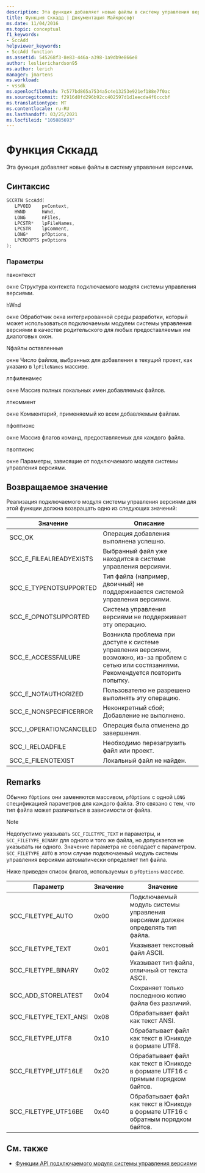 ```yaml
---
description: Эта функция добавляет новые файлы в систему управления версиями.
title: Функция Сккадд | Документация Майкрософт
ms.date: 11/04/2016
ms.topic: conceptual
f1_keywords:
- SccAdd
helpviewer_keywords:
- SccAdd function
ms.assetid: 545268f3-8e83-446a-a398-1a9db9e866e8
author: leslierichardson95
ms.author: lerich
manager: jmartens
ms.workload:
- vssdk
ms.openlocfilehash: 7c577bd865a7534a5c4e13253e921ef188e7f0ac
ms.sourcegitcommit: f2916d8fd296b92cc402597d1d1eecda4f6cccbf
ms.translationtype: MT
ms.contentlocale: ru-RU
ms.lasthandoff: 03/25/2021
ms.locfileid: "105085693"
---
```

# <a name="sccadd-function"></a>Функция Сккадд
Эта функция добавляет новые файлы в систему управления версиями.

## <a name="syntax"></a>Синтаксис

```cpp
SCCRTN SccAdd(
   LPVOID    pvContext,
   HWND      hWnd,
   LONG      nFiles,
   LPCSTR*   lpFileNames,
   LPCSTR    lpComment,
   LONG*     pfOptions,
   LPCMDOPTS pvOptions
);
```

### <a name="parameters"></a>Параметры
 пвконтекст

окне Структура контекста подключаемого модуля системы управления версиями.

 hWnd

окне Обработчик окна интегрированной среды разработки, который может использоваться подключаемым модулем системы управления версиями в качестве родительского для любых предоставляемых им диалоговых окон.

 Nфайлы оставленные

окне Число файлов, выбранных для добавления в текущий проект, как указано в `lpFileNames` массиве.

 лпфиленамес

окне Массив полных локальных имен добавляемых файлов.

 лпкоммент

окне Комментарий, применяемый ко всем добавляемым файлам.

 пфоптионс

окне Массив флагов команд, предоставляемых для каждого файла.

 пвоптионс

окне Параметры, зависящие от подключаемого модуля системы управления версиями.

## <a name="return-value"></a>Возвращаемое значение
 Реализация подключаемого модуля системы управления версиями для этой функции должна возвращать одно из следующих значений:

|Значение|Описание|
|-----------|-----------------|
|SCC_OK|Операция добавления выполнена успешно.|
|SCC_E_FILEALREADYEXISTS|Выбранный файл уже находится в системе управления версиями.|
|SCC_E_TYPENOTSUPPORTED|Тип файла (например, двоичный) не поддерживается системой управления версиями.|
|SCC_E_OPNOTSUPPORTED|Система управления версиями не поддерживает эту операцию.|
|SCC_E_ACCESSFAILURE|Возникла проблема при доступе к системе управления версиями, возможно, из-за проблем с сетью или состязаниями. Рекомендуется повторить попытку.|
|SCC_E_NOTAUTHORIZED|Пользователю не разрешено выполнять эту операцию.|
|SCC_E_NONSPECIFICERROR|Неконкретный сбой; Добавление не выполнено.|
|SCC_I_OPERATIONCANCELED|Операция была отменена до завершения.|
|SCC_I_RELOADFILE|Необходимо перезагрузить файл или проект.|
|SCC_E_FILENOTEXIST|Локальный файл не найден.|

## <a name="remarks"></a>Remarks
 Обычно `fOptions` они заменяются массивом, `pfOptions` с одной `LONG` спецификацией параметров для каждого файла. Это связано с тем, что тип файла может различаться в зависимости от файла.

> [!NOTE]
> Недопустимо указывать `SCC_FILETYPE_TEXT` и параметры, и `SCC_FILETYPE_BINARY` для одного и того же файла, но допускается не указывать ни одного. Значение параметра не совпадает с параметром. `SCC_FILETYPE_AUTO` в этом случае подключаемый модуль системы управления версиями автоматически определяет тип файла.

 Ниже приведен список флагов, используемых в `pfOptions` массиве.

|Параметр|Значение|Значение|
|------------|-----------|-------------|
|SCC_FILETYPE_AUTO|0x00|Подключаемый модуль системы управления версиями должен определять тип файла.|
|SCC_FILETYPE_TEXT|0x01|Указывает текстовый файл ASCII.|
|SCC_FILETYPE_BINARY|0x02|Указывает тип файла, отличный от текста ASCII.|
|SCC_ADD_STORELATEST|0x04|Сохраняет только последнюю копию файла без различий.|
|SCC_FILETYPE_TEXT_ANSI|0x08|Обрабатывает файл как текст ANSI.|
|SCC_FILETYPE_UTF8|0x10|Обрабатывает файл как текст в Юникоде в формате UTF8.|
|SCC_FILETYPE_UTF16LE|0x20|Обрабатывает файл как текст в Юникоде в формате UTF16 с прямым порядком байтов.|
|SCC_FILETYPE_UTF16BE|0x40|Обрабатывает файл как текст в Юникоде в формате UTF16 с обратным порядком байтов.|

## <a name="see-also"></a>См. также
- [Функции API подключаемого модуля системы управления версиями](../extensibility/source-control-plug-in-api-functions.md)
